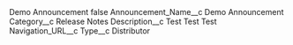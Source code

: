 <?xml version="1.0" encoding="UTF-8"?>
<CustomMetadata xmlns="http://soap.sforce.com/2006/04/metadata" xmlns:xsi="http://www.w3.org/2001/XMLSchema-instance" xmlns:xsd="http://www.w3.org/2001/XMLSchema">
    <label>Demo Announcement</label>
    <protected>false</protected>
    <values>
        <field>Announcement_Name__c</field>
        <value xsi:type="xsd:string">Demo Announcement</value>
    </values>
    <values>
        <field>Category__c</field>
        <value xsi:type="xsd:string">Release Notes</value>
    </values>
    <values>
        <field>Description__c</field>
        <value xsi:type="xsd:string">Test Test Test</value>
    </values>
    <values>
        <field>Navigation_URL__c</field>
        <value xsi:nil="true"/>
    </values>
    <values>
        <field>Type__c</field>
        <value xsi:type="xsd:string">Distributor</value>
    </values>
</CustomMetadata>
